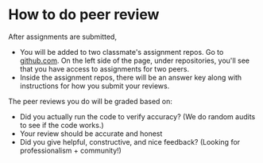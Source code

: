 # How to do peer review

After assignments are submitted, 
- You will be added to two classmate's assignment repos. Go to [github.com](www.github.com). On the left side of the page, under repositories, you'll see that you have access to assignments for two peers. 
- Inside the assignment repos, there will be an answer key along with instructions for how you submit your reviews. 

The peer reviews you do will be graded based on:
- Did you actually run the code to verify accuracy? (We do random audits to see if the code works.)
- Your review should be accurate and honest 
- Did you give helpful, constructive, and nice feedback? (Looking for professionalism + community!)
